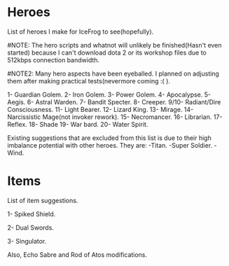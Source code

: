 # Heroes
List of heroes I make for IceFrog to see(hopefully).

#NOTE: The hero scripts and whatnot will unlikely be finished(Hasn't even started) because I can't download dota 2 or its workshop files due to 512kbps connection bandwidth.

#NOTE2: Many hero aspects have been eyeballed. I planned on adjusting them after making practical tests(nevermore coming :( ).

1- Guardian Golem.
2- Iron Golem.
3- Power Golem.
4- Apocalypse.
5- Aegis.
6- Astral Warden.
7- Bandit Specter.
8- Creeper.
9/10- Radiant/Dire Consciousness.
11- Light Bearer.
12- Lizard King.
13- Mirage.
14- Narcissistic Mage(not invoker rework).
15- Necromancer.
16- Librarian.
17- Reflex.
18- Shade
19- War bard.
20- Water Spirit.

Existing suggestions that are excluded from this list is due to their high imbalance potential with other heroes. They are:
-Titan.
-Super Soldier.
-Wind.

# Items

List of item suggestions.

1- Spiked Shield.

2- Dual Swords.

3- Singulator.

Also, Echo Sabre and Rod of Atos modifications.
